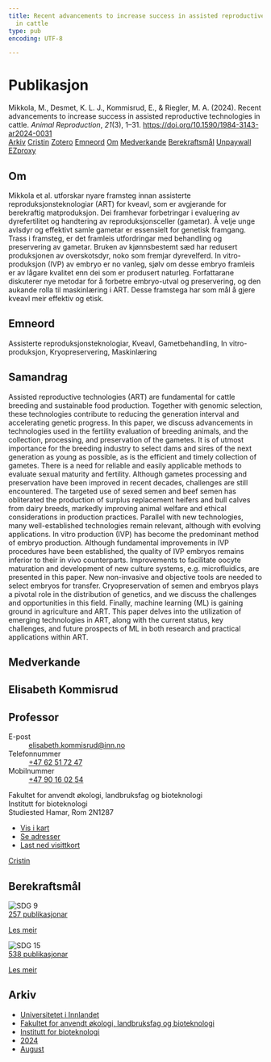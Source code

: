 ```yaml
---
title: Recent advancements to increase success in assisted reproductive technologies
  in cattle
type: pub
encoding: UTF-8

---
```

<h1>Publikasjon</h1>
<article id="csl-bib-container-38LTMDHR" class="csl-bib-container">
  <div class="csl-bib-body"> <div class="csl-entry">Mikkola, M., Desmet, K. L. J., Kommisrud, E., &#38; Riegler, M. A. (2024). Recent advancements to increase success in assisted reproductive technologies in cattle. <i>Animal Reproduction</i>, <i>21</i>(3), 1–31. <a href="https://doi.org/10.1590/1984-3143-ar2024-0031">https://doi.org/10.1590/1984-3143-ar2024-0031</a></div> </div>
  <div class="csl-bib-buttons">
    <a href="#taxonomy-article-38LTMDHR" alt="archive" class="csl-bib-button">Arkiv</a>
    <a href="https://app.cristin.no/results/show.jsf?id=2286315" alt="Cristin" class="csl-bib-button">Cristin</a>
    <a href="http://zotero.org/groups/5881554/items/38LTMDHR" alt="Zotero" class="csl-bib-button">Zotero</a>
    <a href="#keywords-article-38LTMDHR" alt="keywords" class="csl-bib-button">Emneord</a>
    <a href="#about-article-38LTMDHR" alt="about_pub" class="csl-bib-button">Om</a>
    <a href="#contributors-article-38LTMDHR" alt="contributors" class="csl-bib-button">Medverkande</a>
    <a href="#sdg-article-38LTMDHR" alt="sdg" class="csl-bib-button">Berekraftsmål</a>
    <a href="https://doi.org/10.1590/1984-3143-ar2024-0031" alt="Unpaywall" class="csl-bib-button">Unpaywall</a>
    <a href="https://doi.org/10.1590/1984-3143-ar2024-0031" alt="EZproxy" class="csl-bib-button">EZproxy</a>
  </div>
  <div id="csl-bib-meta-container-38LTMDHR"></div>
</article>
<div id="csl-bib-meta-38LTMDHR" class="csl-bib-meta">
  <article id="about-article-38LTMDHR" class="about_pub-article">
    <h1>Om</h1>
    Mikkola et al. utforskar nyare framsteg innan assisterte reproduksjonsteknologiar (ART) for kveavl, som er avgjerande for berekraftig matproduksjon. Dei framhevar forbetringar i evaluering av dyrefertilitet og handtering av reproduksjonsceller (gametar). Å velje unge avlsdyr og effektivt samle gametar er essensielt for genetisk framgang. Trass i framsteg, er det framleis utfordringar med behandling og preservering av gametar. Bruken av kjønnsbestemt sæd har redusert produksjonen av overskotsdyr, noko som fremjar dyrevelferd. In vitro-produksjon (IVP) av embryo er no vanleg, sjølv om desse embryo framleis er av lågare kvalitet enn dei som er produsert naturleg. Forfattarane diskuterer nye metodar for å forbetre embryo-utval og preservering, og den aukande rolla til maskinlæring i ART. Desse framstega har som mål å gjere kveavl meir effektiv og etisk.
  </article>
  <article id="keywords-article-38LTMDHR" class="keywords-article">
    <h1>Emneord</h1>
    Assisterte reproduksjonsteknologiar, Kveavl, Gametbehandling, In vitro-produksjon, Kryopreservering, Maskinlæring
  </article>
  <article id="abstract-article-38LTMDHR" class="abstract-article">
    <h1>Samandrag</h1>
    Assisted reproductive technologies (ART) are fundamental for cattle breeding and sustainable food production. Together with genomic selection, these technologies contribute to reducing the generation interval and accelerating genetic progress. In this paper, we discuss advancements in technologies used in the fertility evaluation of breeding animals, and the collection, processing, and preservation of the gametes. It is of utmost importance for the breeding industry to select dams and sires of the next generation as young as possible, as is the efficient and timely collection of gametes. There is a need for reliable and easily applicable methods to evaluate sexual maturity and fertility. Although gametes processing and preservation have been improved in recent decades, challenges are still encountered. The targeted use of sexed semen and beef semen has obliterated the production of surplus replacement heifers and bull calves from dairy breeds, markedly improving animal welfare and ethical considerations in production practices. Parallel with new technologies, many well-established technologies remain relevant, although with evolving applications. In vitro production (IVP) has become the predominant method of embryo production. Although fundamental improvements in IVP procedures have been established, the quality of IVP embryos remains inferior to their in vivo counterparts. Improvements to facilitate oocyte maturation and development of new culture systems, e.g. microfluidics, are presented in this paper. New non-invasive and objective tools are needed to select embryos for transfer. Cryopreservation of semen and embryos plays a pivotal role in the distribution of genetics, and we discuss the challenges and opportunities in this field. Finally, machine learning (ML) is gaining ground in agriculture and ART. This paper delves into the utilization of emerging technologies in ART, along with the current status, key challenges, and future prospects of ML in both research and practical applications within ART.
  </article>
  <article id="contributors-article-38LTMDHR" class="contributors-article">
    <h1>Medverkande</h1>
    <div class="personas"> <div class="vrtx-hinn-person-card"> <div class="photo"> <i class="lar la-user-circle missing-person"></i> </div> <div class="info"> <hgroup><h1>Elisabeth Kommisrud</h1> <h2>Professor</h2> </hgroup><dl> <dt>E-post</dt> <dd> <a href="mailto:elisabeth.kommisrud@inn.no">elisabeth.kommisrud@inn.no</a> </dd> <dt>Telefonnummer</dt> <dd><a href="tel:+4762517247"> +47 62 51 72 47 </a></dd> <dt>Mobilnummer</dt> <dd><a href="tel:+4790160254"> +47 90 16 02 54 </a></dd> </dl> <p> Fakultet for anvendt økologi, landbruksfag og bioteknologi<br> Institutt for bioteknologi<br> Studiested Hamar, Rom 2N1287 </p> <ul class="vrtx-hinn-links"> <li><a href="https://www.google.com/maps?q=60.79677,11.07358">Vis i kart</a></li> <li><a href="https://www.inn.no/finn-en-ansatt/elisabeth-kommisrud.html#vrtx-hinn-addresses">Se adresser</a></li> <li><a href="https://www.inn.no/finn-en-ansatt/elisabeth-kommisrud.html?vrtx=vcf">Last ned visittkort</a></li> </ul> </div> </div> <a href="https://app.cristin.no/persons/show.jsf?id=328194" alt="Cristin URL" class="personas-cristin">Cristin</a> </div>
  </article>
  <article id="sdg-article-38LTMDHR" class="sdg-article">
    <h1>Berekraftsmål</h1>
    <div class="sdg-container"><div id="sdg9" class="sdg">
        <img src="{{< params subfolder >}}images/sdg/sdg09_nn.png" class="image" alt="SDG 9">
        <div class="sdg-overlay">
          <a href="/nn/archive/?key=?sdg=9#archive" class="sdg-publication-count"><span>257</span> publikasjonar</a>
          <p><a href="https://fn.no/om-fn/fns-baerekraftsmaal/industri-innovasjon-og-infrastruktur?lang=nno-NO" class="sdg-read-more">Les meir</a></p>
        </div>
      </div> <div id="sdg15" class="sdg">
        <img src="{{< params subfolder >}}images/sdg/sdg15_nn.png" class="image" alt="SDG 15">
        <div class="sdg-overlay">
          <a href="/nn/archive/?key=?sdg=15#archive" class="sdg-publication-count"><span>538</span> publikasjonar</a>
          <p><a href="https://fn.no/om-fn/fns-baerekraftsmaal/livet-paa-land?lang=nno-NO" class="sdg-read-more">Les meir</a></p>
        </div>
      </div></div>
  </article>
  <article id="taxonomy-article-38LTMDHR" class="taxonomy-article">
    <h1>Arkiv</h1>
    <ul>
      <li>
        <a href="/nn/archive/?key=3DCRN523">Universitetet i Innlandet</a>
      </li>
      <li>
        <a href="/nn/archive/?key=T77LXH6D">Fakultet for anvendt økologi, landbruksfag og bioteknologi</a>
      </li>
      <li>
        <a href="/nn/archive/?key=VL6KDQ85">Institutt for bioteknologi</a>
      </li>
      <li>
        <a href="/nn/archive/?key=J4BIHT5W">2024</a>
      </li>
      <li>
        <a href="/nn/archive/?key=59LCIYEX">August</a>
      </li>
    </ul>
  </article>
</div>

